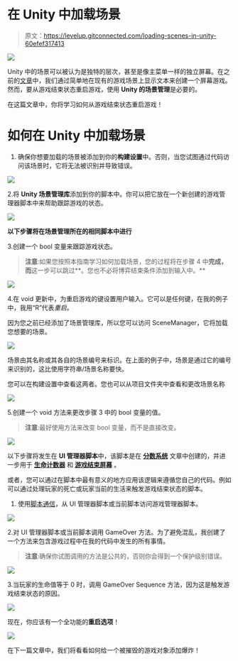# 在 Unity 中加载场景

> 原文：<https://levelup.gitconnected.com/loading-scenes-in-unity-60efef317413>

![](img/c5487ae906f5c56d54f86e3f6a7a89bc.png)

Unity 中的场景可以被认为是独特的层次，甚至是像主菜单一样的独立屏幕。在之前的[文章](https://medium.com/codex/creating-a-retro-game-over-behavior-f520e519b21e)中，我们通过简单地在现有的游戏场景上显示文本来创建一个屏幕游戏。然而，要从游戏结束状态重启游戏，使用 **Unity 的场景管理**是必要的。

在这篇文章中，你将学习如何从游戏结束状态重启游戏！

# 如何在 Unity 中加载场景

1.  确保你想要加载的场景被添加到你的**构建设置**中。否则，当您试图通过代码访问该场景时，它将无法被识别并导致错误。

![](img/3d1bd8bb9c2512599a369ddc3f47a7f2.png)

2.将 **Unity 场景管理库**添加到你的脚本中。你可以把它放在一个新创建的游戏管理器脚本中来帮助跟踪游戏的状态。

![](img/77bf64fe73b62ce9a555b90251b34b58.png)

**以下步骤将在场景管理所在的相同脚本中进行**

3.创建一个 bool 变量来跟踪游戏状态。

> **注意**:如果您按照本指南学习如何加载场景，您的过程将在步骤 4 中**完成，而**这一步可以跳过**。您也不必将博弈结束条件添加到输入中。**

![](img/6c731aed540b385ec3833744d1787f1a.png)

4.在 void 更新中，为重启游戏的键设置用户输入。它可以是任何键，在我的例子中，我用“R”代表*重启*。

因为您之前已经添加了场景管理库，所以您可以访问 SceneManager，它将加载您想要的场景。

![](img/fcdf7e0db1c404866b78e22db394b42c.png)

场景由其名称或其各自的场景编号来标识。在上面的例子中，场景是通过它的编号来识别的，这比使用字符串/场景名称要快。

您可以在构建设置中查看这两者。您也可以从项目文件夹中查看和更改场景名称

![](img/7cc548340ce5338a59f075436fcf4649.png)

5.创建一个 void 方法来更改步骤 3 中的 bool 变量的值。

> **注意**:最好使用方法来改变 bool 变量，而不是直接改变。

![](img/9dc7c58f3b7dd82cc45c2ff1424bf751.png)

以下步骤将发生在 **UI 管理器脚本**中，该脚本是在 [**分数系统**](/ease-of-building-ui-elements-in-unity-4f501c7e7c5e) 文章中创建的，并进一步用于 [**生命计数器**](https://medium.com/codex/creating-a-lives-counter-ui-element-in-unity-9d48b485555e) 和 [**游戏结束屏幕**](https://medium.com/codex/creating-a-retro-game-over-behavior-f520e519b21e) 。

或者，您可以通过在脚本中最有意义的地方应用该逻辑来遵循您自己的代码。例如可以通过处理玩家的死亡或玩家当前的生活来触发游戏结束状态的脚本。

1.  使用[脚本通信](https://medium.com/codex/script-communication-in-unity-using-getcomponent-ca4444bfec6)，从 UI 管理器脚本或当前脚本访问游戏管理器脚本。

![](img/9ae1ef2707ef39a197748bc5cbe94ed6.png)

2.对 UI 管理器脚本或当前脚本调用 GameOver 方法。为了避免混乱，我创建了一个方法来包含游戏过程中在我的代码中发生的所有事情。

> **注意**:确保你试图调用的方法是公共的，否则你会得到一个保护级别错误。

![](img/d7704dd2cc80732856e2cf0eac06c30f.png)

3.当玩家的生命值等于 0 时，调用 GameOver Sequence 方法，因为这是触发游戏结束状态的原因。

![](img/9f8275422df5495dfec6aacce57c77a0.png)

现在，你应该有一个全功能的**重启选项**！

![](img/9bfd35daebbf8eb18dec38542071e15d.png)

在下一篇文章中，我们将看看如何给一个被摧毁的游戏对象添加爆炸！